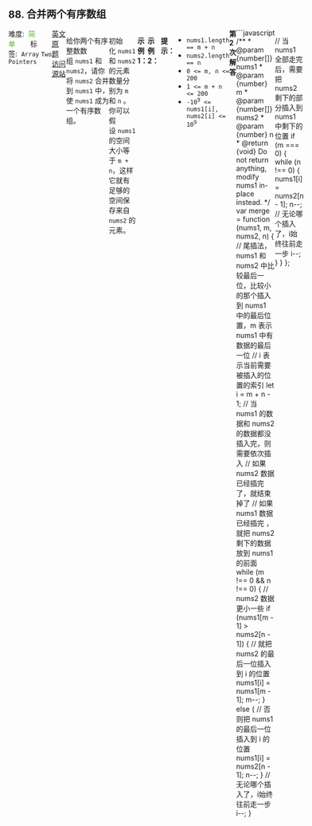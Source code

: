 <div style="font-size: 20px; margin-bottom: 15px; font-weight: bold;">88. 合并两个有序数组</div>
<div style="display: flex; font-size: 14px; justify-content: space-between;"><div><span style="margin-right: 30px;">难度:&nbsp;&nbsp;<label style="color: rgb(90, 183, 38);">简单</label></span><span style="margin-right: 30px;">标签:&nbsp;&nbsp;<code>Array</code>&nbsp;<code>Two Pointers</code></span></div><div><span style="margin-right: 15px;"><a href="https://leetcode.com/problems/merge-sorted-array/">英文原题</a></span><span><a href="https://leetcode-cn.com/problems/merge-sorted-array/">访问源站</a></span></div>
<hr style="height: 1px; margin: 1em 0px;" />
<p>给你两个有序整数数组 <code>nums1</code><em> </em>和 <code>nums2</code>，请你将 <code>nums2</code><em> </em>合并到 <code>nums1</code><em> </em>中<em>，</em>使 <code>nums1</code><em> </em>成为一个有序数组。</p>

<p>初始化 <code>nums1</code> 和 <code>nums2</code> 的元素数量分别为 <code>m</code> 和 <code>n</code><em> </em>。你可以假设 <code>nums1</code><em> </em>的空间大小等于 <code>m + n</code>，这样它就有足够的空间保存来自 <code>nums2</code> 的元素。</p>

<p> </p>

<p><strong>示例 1：</strong></p>

<pre>
<strong>输入：</strong>nums1 = [1,2,3,0,0,0], m = 3, nums2 = [2,5,6], n = 3
<strong>输出：</strong>[1,2,2,3,5,6]
</pre>

<p><strong>示例 2：</strong></p>

<pre>
<strong>输入：</strong>nums1 = [1], m = 1, nums2 = [], n = 0
<strong>输出：</strong>[1]
</pre>

<p> </p>

<p><strong>提示：</strong></p>

<ul>
	<li><code>nums1.length == m + n</code></li>
	<li><code>nums2.length == n</code></li>
	<li><code>0 <= m, n <= 200</code></li>
	<li><code>1 <= m + n <= 200</code></li>
	<li><code>-10<sup>9</sup> <= nums1[i], nums2[i] <= 10<sup>9</sup></code></li>
</ul>

<hr style="height: 1px; margin: 1em 0px;" />
<strong>第2次解答</strong>
```javascript
/**
 * @param {number[]} nums1
 * @param {number} m
 * @param {number[]} nums2
 * @param {number} n
 * @return {void} Do not return anything, modify nums1 in-place instead.
 */
var merge = function (nums1, m, nums2, n) {
  // 尾插法，nums1 和 nums2 中比较最后一位，比较小的那个插入到 nums1 中的最后位置，m 表示 nums1 中有数据的最后一位
  // i 表示当前需要被插入的位置的索引
  let i = m + n - 1;
  // 当 nums1 的数据和 nums2 的数据都没插入完，则需要依次插入
  // 如果 nums2 数据已经插完了，就结束掉了
  // 如果 nums1 数据已经插完 ，就把 nums2 剩下的数据放到 nums1 的前面
  while (m !== 0 && n !== 0) {
    // nums2 数据更小一些
    if (nums1[m - 1] > nums2[n - 1]) {
      // 就把 nums2 的最后一位插入到 i 的位置
      nums1[i] = nums1[m - 1];
      m--;
    } else {
      // 否则把 nums1 的最后一位插入到 i 的位置
      nums1[i] = nums2[n - 1];
      n--;
    }
    // 无论哪个插入了，i始终往前走一步
    i--;
  }

  // 当 nums1 全部走完后，需要把 nums2 剩下的部分插入到 nums1 中剩下的位置
  if (m === 0) {
    while (n !== 0) {
      nums1[i] = nums2[n - 1];
      n--;
      // 无论哪个插入了，i始终往前走一步
      i--;
    }
  }
};
```
<hr style="height: 1px; margin: 1em 0px;" />
<strong>第1次解答</strong>
```javascript
/**
 * @param {number[]} nums1
 * @param {number} m
 * @param {number[]} nums2
 * @param {number} n
 * @return {void} Do not return anything, modify nums1 in-place instead.
 */
var merge = function (nums1, m, nums2, n) {
  /**
   * 定义两个指针 i, j，分别指向 num1 和 num2 的当前索引，如果 num1 < num2，则 i++
   * 如果 num1 >= num2，则需要把 num1 从 i 到 m+j 之间所有的为止均往后挪一个位置
   * 把 num2[j] 的元素塞到空出来的 num1[i] 的位置
   *
   * 如果 num1 跑到底都没能把 num2 全部插完，就把 num2 剩下的全部插到后面
   *
   */
  let i = 0,
    j = 0;

  // 结束条件：nums2 全部被插完了
  while (j < n && i < m + j) {
    // 如果 nums1 当前位置的元素 小于 nums2 当前位置的元素，就往后继续找合适的插入位置
    if (nums1[i] < nums2[j]) {
      i++;
      // 否则表示当前位置的元素已经 大于 nums2 当前位置的元素，需要往后挪一下了
    } else {
      // 往后挪
      for (let x = m + j; x > i; x--) {
        nums1[x] = nums1[x - 1];
      }
      // 挪完后，直接插入
      nums1[i] = nums2[j];
      j++;
      i++;
    }
  }

  // 如果插入一遍后发现 nums2 还有元素，就直接把他们插入 nums1 的尾部
  for (; j < n; i++, j++) {
    nums1[i] = nums2[j];
  }
};
```